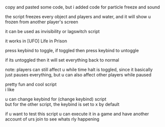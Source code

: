 copy and pasted some code, but i added code for particle freeze and sound  
  
the script freezes every object and players and water, and it will show u frozen from another player's screen  
  
it can be used as invisibility or lagswitch script  
  
it works in [UFO] Life in Prison  
  
press keybind to toggle, if toggled then press keybind to untoggle  
  
if its untoggled then it will set everything back to normal  
  
note: players can still affect u while time halt is toggled, since it basically just pauses everything, but u can also affect other players while paused  
  
pretty fun and cool script  
i like

u can change keybind for (change keybind) script  
but for the other script, the keybind is set to x by default  
  
if u want to test this script u can execute it in a game and have another account of urs join to see whats rly happening
